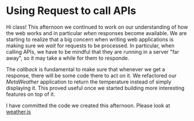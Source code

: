 # Using Request to call APIs

Hi class!  This afternoon we continued to work on our understanding of how the web works and in particular *when* responses become available.   We are starting to realize that a big concern when writing web applications is making sure we *wait* for requests to be processed.  In particular, when calling APIs, we have to be mindful that they are running in a server "far away", so it may take a while for them to responde.

The *callback* is fundamental to make sure that whenever we get a response, there will be some code there to act on it.   We refactored our *MetaWeather* application to return the temperature instead of simply displaying it.  This proved useful once we started building more interesting features on top of it.

I have committed the code we created this afternoon.  Please look at [weather.js](https://github.com/jugonzal/lhl-lectures/tree/master/w2d1bo-using-apis/code/weather.js)

